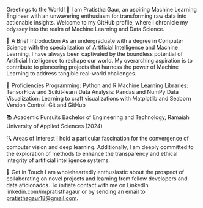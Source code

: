 Greetings to the World! 👋
I am Pratistha Gaur, an aspiring Machine Learning Engineer with an unwavering enthusiasm for transforming raw data into actionable insights. Welcome to my GitHub profile, where I chronicle my odyssey into the realm of Machine Learning and Data Science.

🌟 A Brief Introduction
As an undergraduate with a degree in Computer Science with the specialization of Artificial Intelligence and Machine Learning, I have always been captivated by the boundless potential of Artificial Intelligence to reshape our world. My overarching aspiration is to contribute to pioneering projects that harness the power of Machine Learning to address tangible real-world challenges.

💼 Proficiencies
Programming: Python and R
Machine Learning Libraries: TensorFlow and Scikit-learn
Data Analysis: Pandas and NumPy
Data Visualization: Learning to craft visualizations with Matplotlib and Seaborn
Version Control: Git and GitHub

📚 Academic Pursuits
Bachelor of Engineering and Technology, Ramaiah University of Applied Sciences (2024)

🔍 Areas of Interest
I hold a particular fascination for the convergence of computer vision and deep learning. Additionally, I am deeply committed to the exploration of methods to enhance the transparency and ethical integrity of artificial intelligence systems.

🤝 Get in Touch
I am wholeheartedly enthusiastic about the prospect of collaborating on novel projects and learning from fellow developers and data aficionados. To initiate contact with me on LinkedIn linkedin.com/in/pratisthagaur or by sending an email to pratisthagaur18@gmail.com.
